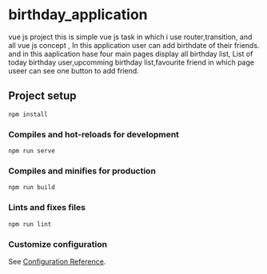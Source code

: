 
# birthday_application
vue js project
this is simple vue js task  in which i use router,transition, and all vue js concept , In this application user can add birthdate of their friends. and in this aaplication hase four main pages display all birthday list, List of today birthday user,upcomming birthday list,favourite friend in which page useer can see one button to add friend. 
## Project setup
```
npm install
```

### Compiles and hot-reloads for development
```
npm run serve
```

### Compiles and minifies for production
```
npm run build
```

### Lints and fixes files
```
npm run lint
```

### Customize configuration
See [Configuration Reference](https://cli.vuejs.org/config/).
